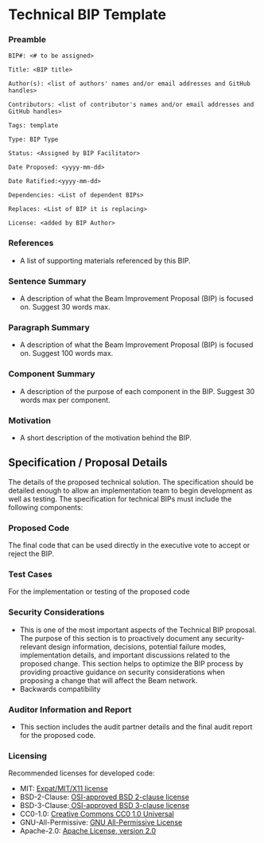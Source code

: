 # Technical BIP Template

### Preamble

`BIP#: <# to be assigned>`

&#x20;`Title: <BIP title>`

`Author(s): <list of authors' names and/or email addresses and GitHub handles>`

&#x20;`Contributors: <list of contributor's names and/or email addresses and GitHub handles>`

`Tags: template`

`Type: BIP Type`&#x20;

`Status: <Assigned by BIP Facilitator>`

`Date Proposed: <yyyy-mm-dd>`

`Date Ratified:<yyyy-mm-dd>`

&#x20;`Dependencies: <List of dependent BIPs>`

&#x20;`Replaces: <List of BIP it is replacing>`

`License: <added by BIP Author>`



### References

* A list of supporting materials referenced by this BIP.

### Sentence Summary

* A description of what the Beam Improvement Proposal (BIP) is focused on. Suggest 30 words max.

### Paragraph Summary

* A description of what the Beam Improvement Proposal (BIP) is focused on. Suggest 100 words max.

### Component Summary

* A description of the purpose of each component in the BIP. Suggest 30 words max per component.

### **Motivation**

* A short description of the motivation behind the BIP.

## Specification / Proposal Details

The details of the proposed technical solution. The specification should be detailed enough to allow an implementation team to begin development as well as testing. The specification for technical BIPs must include the following components:

### **Proposed Code**&#x20;

The final code that can be used directly in the executive vote to accept or reject the BIP.

### **Test Cases**

For the implementation or testing of the proposed code



### Security Considerations

* This is one of the most important aspects of the Technical BIP proposal. The purpose of this section is to proactively document any security-relevant design information, decisions, potential failure modes, implementation details, and important discussions related to the proposed change. This section helps to optimize the BIP process by providing proactive guidance on security considerations when proposing a change that will affect the Beam network.
* &#x20;Backwards compatibility

### Auditor Information and Report

* This section includes the audit partner details and the final audit report for the proposed code.

### Licensing

Recommended licenses for developed code:

* MIT: [Expat/MIT/X11 license ](https://opensource.org/licenses/MIT)
* BSD-2-Clause: [OSI-approved BSD 2-clause license](https://opensource.org/licenses/BSD-2-Clause)
* BSD-3-Clause:[ OSI-approved BSD 3-clause license](https://opensource.org/licenses/BSD-3-Clause)
* CC0-1.0: [Creative Commons CC0 1.0 Universal](https://creativecommons.org/publicdomain/zero/1.0/)
* GNU-All-Permissive: [GNU All-Permissive License](http://www.gnu.org/prep/maintain/html\_node/License-Notices-for-Other-Files.html)
* Apache-2.0: [Apache License, version 2.0](http://www.apache.org/licenses/LICENSE-2.0)
